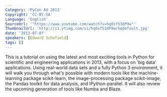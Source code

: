 ```yaml
---
Category: 'PyCon AU 2013'
Copyright: 'CC-BY-SA'
Language: 'English'
SourceUrl: '"https://www.youtube.com/watch?v=hqOsfS3dP9w"'
ThumbnailUrl: 'http://i1.ytimg.com/vi/hqOsfS3dP9w/hqdefault.jpg'
date: '2013-07-07'
speakers: [Edward Schofield]
tags: []
---
```

This is a tutorial on using the latest and most exciting tools in Python for scientific and engineering applications in 2013, with a focus on 'big data' applications. Using real-world data sets and a fully Python 3 environment, it will walk you through what's possible with modern tools like the machine-learning package scikit-learn, the image-processing package scikit-image, the Pandas toolkit for data analysis, and IPython-parallel. It will also review the upcoming generation of tools like Numba and Blaze.